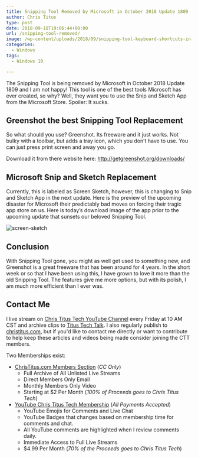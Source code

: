 ```yaml
---
title: Snipping Tool Removed by Microsoft in October 2018 Update 1809
author: Chris Titus
type: post
date: 2018-09-18T19:06:44+00:00
url: /snipping-tool-removed/
image: /wp-content/uploads/2018/09/snipping-tool-keyboard-shortcuts-in-Windows-10_thumb-624x348.png
categories:
  - Windows
tags:
  - Windows 10

---
```

The Snipping Tool is being removed by Microsoft in October 2018 Update 1809 and I am not happy! This tool is one of the best tools Microsoft has ever created, so why? Well, they want you to use the Snip and Sketch App from the Microsoft Store. Spoiler: It sucks.<!--more-->

## Greenshot the best Snipping Tool Replacement

So what should you use? Greenshot. Its freeware and it just works. Not bulky with a toolbar, but adds a tray icon, which you don&#8217;t have to use. You can just press print screen and away you go.

Download it from there website here: <http://getgreenshot.org/downloads/>

## Microsoft Snip and Sketch Replacement

Currently, this is labeled as Screen Sketch, however, this is changing to Snip and Sketch App in the next update. Here is the preview of the upcoming disaster for Microsoft their predictably bad moves on forcing their tragic app store on us. Here is today&#8217;s download image of the app prior to the upcoming update that sunsets our beloved Snipping Tool.
  
![screen-sketch](/wp-content/uploads/2018/09/screen-sketch.png)

## Conclusion

With Snipping Tool gone, you might as well get used to something new, and Greenshot is a great freeware that has been around for 4 years. In the short week or so that I have been using this, I have grown to love it more than the old Snipping Tool. The features give me more options, but with its polish, I am much more efficient than I ever was.

## Contact Me

I live stream on [Chris Titus Tech YouTube Channel][1] every Friday at 10 AM CST and archive clips to [Titus Tech Talk][2]. I also regularly publish to [christitus.com][3], but if you'd like to contact me directly or want to contribute to help keep these articles and videos being made consider joining the CTT members. 

Two Memberships exist:
- [ChrisTitus.com Members Section][4] (_CC Only_)
  - Full Archive of All Unlisted Live Streams
  - Direct Members Only Email
  - Monthly Members Only Video
  - Starting at $2 Per Month (_100% of Proceeds goes to Chris Titus Tech_)
- [YouTube Chris Titus Tech Membership][5] (_All Payments Accepted_)
  - YouTube Emojis for Comments and Live Chat
  - YouTube Badges that changes based on membership time for comments and chat.
  - All YouTube comments are highlighted when I review comments daily. 
  - Immediate Access to Full Live Streams
  - $4.99 Per Month (_70% of the Proceeds goes to Chris Titus Tech_)

 [1]: https://www.youtube.com/c/ChrisTitusTech
 [2]: https://www.youtube.com/c/ChrisTitusTechStreams
 [3]: https://christitus.com/
 [4]: https://christitus.com/members
 [5]: https://links.christitus.com/join